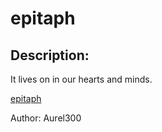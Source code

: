 
# epitaph
## Description:
It lives on in our hearts and minds.

[epitaph](http://34.122.178.232/epitaph/)

Author: Aurel300

